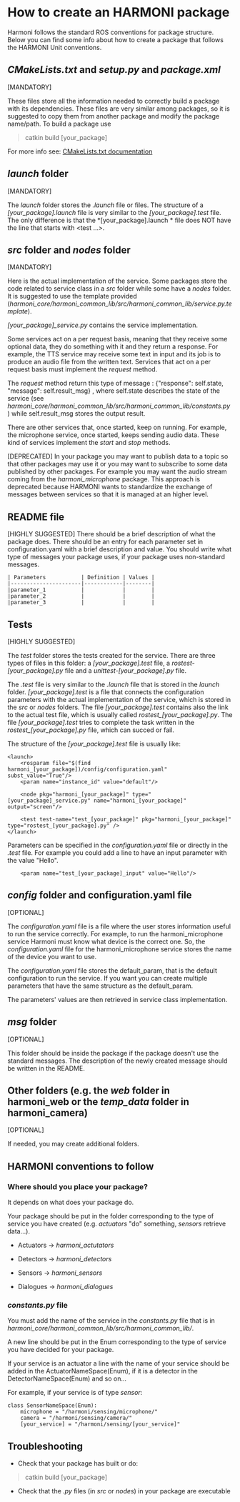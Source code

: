 # How to create an HARMONI package
Harmoni follows the standard ROS conventions for package structure.
Below you can find some info about how to create a package that follows the HARMONI Unit conventions.

## *CMakeLists.txt* and *setup.py* and *package.xml*
[MANDATORY]

These files store all the information needed to correctly build a package with its dependencies.
These files are very similar among packages, so it is suggested to copy them from another package and modify the package name/path.
To build a package use
> catkin build [your_package]

For more info see: [CMakeLists.txt documentation](http://wiki.ros.org/catkin/CMakeLists.txt)

## *launch* folder
[MANDATORY]

The *launch* folder stores the *.launch* file or files.
The structure of a *[your_package].launch* file is very similar to the *[your_package].test* file. The only difference is that the *[your_package].launch * file does NOT have the line that starts with <test ...>.

## *src* folder and *nodes* folder
[MANDATORY]

Here is the actual implementation of the service. Some packages store the code related to service class in a *src* folder while some have a *nodes* folder.
It is suggested to use the template provided (*harmoni_core/harmoni_common_lib/src/harmoni_common_lib/service.py.template*).

*[your_package]_service.py* contains the service implementation.

Some services act on a per request basis, meaning that they receive some optional data, they do something with it and they return a response.
For example, the TTS service may receive some text in input and its job is to produce an audio file from the written text.
Services that act on a per request basis must implement the *request* method.

The *request* method return this type of message : {"response": self.state, "message": self.result_msg} , where self.state describes the state of the service (see *harmoni_core/harmoni_common_lib/src/harmoni_common_lib/constants.py* ) while self.result_msg stores the output result.

There are other services that, once started, keep on running.
For example, the microphone service, once started, keeps sending audio data.
These kind of services implement the *start* and *stop* methods.




[DEPRECATED]
In your package you may want to publish data to a topic so that other packages may use it or you may want to subscribe to some data published by other packages. For example you may want the audio stream coming from the *harmoni_microphone* package.
This approach is deprecated because HARMONI wants to standardize the exchange of messages between services so that it is managed at an higher level.

## README file
[HIGHLY SUGGESTED]
There should be a brief description of what the package does.
There should be an entry for each parameter set in configuration.yaml with a brief description and value. 
You should write what type of messages your package uses, if your package uses non-standard messages. 

```
| Parameters           | Definition | Values |
|----------------------|------------|--------|
|parameter_1           |            |        |
|parameter_2           |            |        |
|parameter_3           |            |        |
```


## Tests
[HIGHLY SUGGESTED]

The *test* folder stores the tests created for the service.
There are three types of files in this folder: a *[your_package].test* file, a *rostest-[your_package].py* file and a *unittest-[your_package].py* file.

The *.test* file is very similar to the *.launch* file that is stored in the *launch* folder.
*[your_package].test* is a file that connects the configuration parameters with the actual implementation of the service, which is stored in the *src* or *nodes* folders.
The file *[your_package].test* contains also the link to the actual test file, which is usually called *rostest_[your_package].py*.
The file *[your_package].test* tries to complete the task written in the *rostest_[your_package].py* file, which can succed or fail.

The structure of the *[your_package].test* file is usually like:

```
<launch>
	<rosparam file="$(find harmoni_[your_package])/config/configuration.yaml" subst_value="True"/>
    <param name="instance_id" value="default"/>
    
    <node pkg="harmoni_[your_package]" type="[your_package]_service.py" name="harmoni_[your_package]" output="screen"/>

    <test test-name="test_[your_package]" pkg="harmoni_[your_package]" type="rostest_[your_package].py" />
</launch>
```
Parameters can be specified in the *configuration.yaml* file or directly in the *.test* file. For example you could add a line to have an input parameter with the value "Hello".
```
    <param name="test_[your_package]_input" value="Hello"/>
```

<!-- The structure of the *rostest-[your_package].py* file is usually like:
```

``` -->


## *config* folder and configuration.yaml file
[OPTIONAL]

The *configuration.yaml* file is a file where the user stores information useful to run the service correctly. For example, to run the harmoni_microphone service Harmoni must know what device is the correct one. So, the *configuration.yaml* file for the harmoni_microphone service stores the name of the device you want to use.

The *configuration.yaml* file stores the default_param, that is the default configuration to run the service. If you want you can create multiple parameters that have the same structure as the default_param.

The parameters' values are then retrieved in service class implementation.


## *msg* folder
[OPTIONAL]

This folder should be inside the package if the package doesn't use the standard messages. The description of the newly created message should be written in the README.


## Other folders (e.g. the *web* folder in harmoni_web or the *temp_data* folder in harmoni_camera)
[OPTIONAL]

If needed, you may create additional folders.


## HARMONI conventions to follow

### Where should you place your package?
It depends on what does your package do.

Your package should be put in the folder corresponding to the type of service you have created (e.g. *actuators* "do" something, *sensors* retrieve data...).

- Actuators -> *harmoni_actutators* 

- Detectors -> *harmoni_detectors* 

- Sensors -> *harmoni_sensors* 

- Dialogues -> *harmoni_dialogues* 

### *constants.py* file
You must add the name of the service in the *constants.py* file that is in *harmoni_core/harmoni_common_lib/src/harmoni_common_lib/*.

A new line should be put in the Enum corresponding to the type of service you have decided for your package.

If your service is an actuator a line with the name of your service should be added in the ActuatorNameSpace(Enum), if it is a detector in the DetectorNameSpace(Enum) and so on...

For example, if your service is of type *sensor*:

```
class SensorNameSpace(Enum):
    microphone = "/harmoni/sensing/microphone/"
    camera = "/harmoni/sensing/camera/"
    [your_service] = "/harmoni/sensing/[your_service]"
```

## Troubleshooting
- Check that your package has built or do:
> catkin build [your_package]
- Check that the *.py* files (in *src* or *nodes*) in your package are executable


